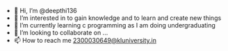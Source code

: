- 👋 Hi, I’m @deepthi136
- 👀 I’m interested in to gain knowledge and to learn and create new things
- 🌱 I’m currently learning c programming as I am doing undergraduating
- 💞️ I’m looking to collaborate on ...
- 📫 How to reach me 2300030649@kluniversity.in

<!---
deepthi136/deepthi136 is a ✨ special ✨ repository because its `README.md` (this file) appears on your GitHub profile.
You can click the Preview link to take a look at your changes.
--->
